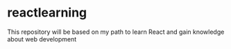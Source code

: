 # reactlearning
This repository will be based on my path to learn React and gain knowledge about web development
